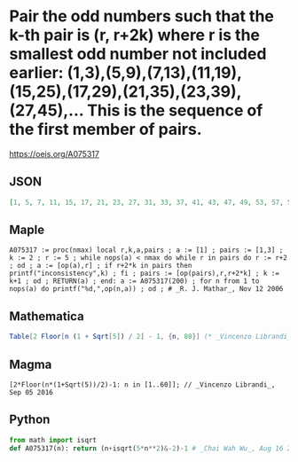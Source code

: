 # Pair the odd numbers such that the k\-th pair is \(r, r\+2k\) where r is the smallest odd number not included earlier: \(1,3\),\(5,9\),\(7,13\),\(11,19\),\(15,25\),\(17,29\),\(21,35\),\(23,39\),\(27,45\),\.\.\. This is the sequence of the first member of pairs\.
https://oeis.org/A075317
## JSON
```JSON
[1, 5, 7, 11, 15, 17, 21, 23, 27, 31, 33, 37, 41, 43, 47, 49, 53, 57, 59, 63, 65, 69, 73, 75, 79, 83, 85, 89, 91, 95, 99, 101, 105, 109, 111, 115, 117, 121, 125, 127, 131, 133, 137, 141, 143, 147, 151, 153, 157, 159, 163, 167, 169, 173, 175, 179, 183, 185, 189, 193]
```
## Maple
```Maple
A075317 := proc(nmax) local r,k,a,pairs ; a := [1] ; pairs := [1,3] ; k := 2 ; r := 5 ; while nops(a) < nmax do while r in pairs do r := r+2 ; od ; a := [op(a),r] ; if r+2*k in pairs then printf("inconsistency",k) ; fi ; pairs := [op(pairs),r,r+2*k] ; k := k+1 ; od ; RETURN(a) ; end: a := A075317(200) ; for n from 1 to nops(a) do printf("%d,",op(n,a)) ; od ; # _R. J. Mathar_, Nov 12 2006
```
## Mathematica
```Mathematica
Table[2 Floor[n (1 + Sqrt[5]) / 2] - 1, {n, 80}] (* _Vincenzo Librandi_, Sep 05 2016 *)
```
## Magma
```Magma
[2*Floor(n*(1+Sqrt(5))/2)-1: n in [1..60]]; // _Vincenzo Librandi_, Sep 05 2016
```
## Python
```Python
from math import isqrt
def A075317(n): return (n+isqrt(5*n**2)&-2)-1 # _Chai Wah Wu_, Aug 16 2022
```
